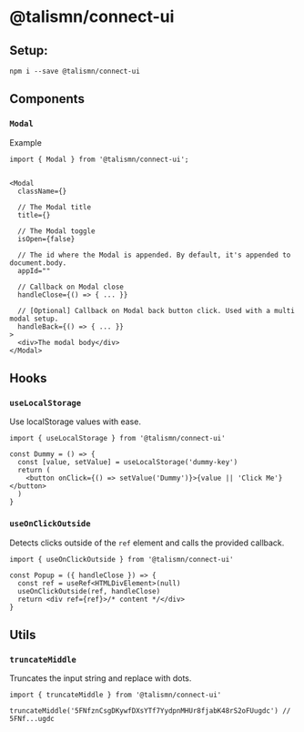 # @talismn/connect-ui

## Setup:

```
npm i --save @talismn/connect-ui
```

## Components

### `Modal`

Example

```tsx
import { Modal } from '@talismn/connect-ui';


<Modal
  className={}

  // The Modal title
  title={}

  // The Modal toggle
  isOpen={false}

  // The id where the Modal is appended. By default, it's appended to document.body.
  appId=""

  // Callback on Modal close
  handleClose={() => { ... }}

  // [Optional] Callback on Modal back button click. Used with a multi modal setup.
  handleBack={() => { ... }}
>
  <div>The modal body</div>
</Modal>
```

## Hooks

### `useLocalStorage`

Use localStorage values with ease.

```tsx
import { useLocalStorage } from '@talismn/connect-ui'

const Dummy = () => {
  const [value, setValue] = useLocalStorage('dummy-key')
  return (
    <button onClick={() => setValue('Dummy')}>{value || 'Click Me'}</button>
  )
}
```

### `useOnClickOutside`

Detects clicks outside of the `ref` element and calls the provided callback.

```tsx
import { useOnClickOutside } from '@talismn/connect-ui'

const Popup = ({ handleClose }) => {
  const ref = useRef<HTMLDivElement>(null)
  useOnClickOutside(ref, handleClose)
  return <div ref={ref}>/* content */</div>
}
```

## Utils

### `truncateMiddle`

Truncates the input string and replace with dots.

```tsx
import { truncateMiddle } from '@talismn/connect-ui'

truncateMiddle('5FNfznCsgDKywfDXsYTf7YydpnMHUr8fjabK48rS2oFUugdc') // 5FNf...ugdc
```
